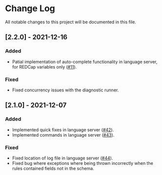 
# Change Log
All notable changes to this project will be documented in this file.

## [2.2.0] - 2021-12-16

### Added
- Patial implementation of auto-complete functionality in language server, for REDCap variables only ([#11](https://github.com/aehrc/redmatch/issues/11)).

### Fixed
- Fixed concurrency issues with the diagnostic runner.

## [2.1.0] - 2021-12-07

### Added
- Implemented quick fixes in language server ([#42](https://github.com/aehrc/redmatch/issues/42)).
- Implemented commands in language server ([#43](https://github.com/aehrc/redmatch/issues/43)).

### Fixed
- Fixed location of log file in language server ([#44](https://github.com/aehrc/redmatch/issues/44)).
- Fixed bug where exceptions where being thrown incorrectly when the rules contained fields not in the schema.
